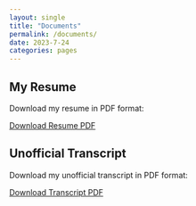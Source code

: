 ```yaml
---
layout: single
title: "Documents"
permalink: /documents/
date: 2023-7-24
categories: pages
---
```


## My Resume

Download my resume in PDF format:

[Download Resume PDF](/assets/images/Resume_Temp.pdf)

## Unofficial Transcript

Download my unofficial transcript in PDF format:

[Download Transcript PDF](/assets/images/unofficial_transcript.pdf)
